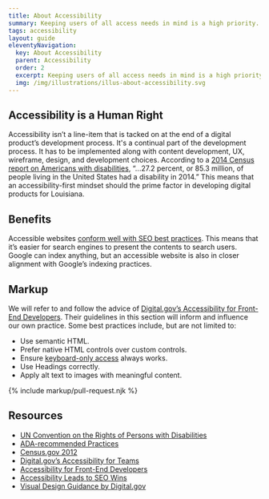 ```yaml
---
title: About Accessibility
summary: Keeping users of all access needs in mind is a high priority.
tags: accessibility
layout: guide
eleventyNavigation:
  key: About Accessibility
  parent: Accessibility
  order: 2
  excerpt: Keeping users of all access needs in mind is a high priority.
  img: /img/illustrations/illus-about-accessibility.svg
---
```


## Accessibility is a Human Right

Accessibility isn’t a line-item that is tacked on at the end of a digital product’s development process. It's a continual part of the development process. It has to be implemented along with content development, UX, wireframe, design, and development choices. According to a <a href="https://www.census.gov/content/dam/Census/library/publications/2018/demo/p70-152.pdf" target="_blank">2014 Census report on Americans with disabilities</a>, “...27.2 percent, or 85.3 million, of people living in the United States had a disability in 2014.” This means that an accessibility-first mindset should the prime factor in developing digital products for Louisiana.

## Benefits

Accessible websites <a href="https://alistapart.com/article/accessibilityseo" target="_blank">conform well with SEO best practices</a>. This means that it’s easier for search engines to present the contents to search users. Google can index anything, but an accessible website is also in closer alignment with Google’s indexing practices.

## Markup

We will refer to and follow the advice of <a href="https://accessibility.digital.gov/front-end/getting-started/" target="_blank">Digital.gov’s Accessibility for Front-End Developers</a>. Their guidelines in this section will inform and influence our own practice. Some best practices include, but are not limited to:

- Use semantic HTML.
- Prefer native HTML controls over custom controls.
- Ensure [keyboard-only access](/accessibility/keyboard/) always works.
- Use Headings correctly.
- Apply alt text to images with meaningful content.

{% include markup/pull-request.njk %}

## Resources

- <a href="https://www.un.org/development/desa/disabilities/convention-on-the-rights-of-persons-with-disabilities.html" target="_blank">UN Convention on the Rights of Persons with Disabilities</a>
- <a href="http://www.ada.gov/pcatoolkit/chap5chklist.htm" target="_blank">ADA-recommended Practices </a>
- <a href="https://www.census.gov/newsroom/releases/archives/miscellaneous/cb12-134.html" target="_blank">Census.gov 2012 </a>
- <a href="https://accessibility.digital.gov/" target="_blank">Digital.gov’s Accessibility for Teams </a>
- <a href="https://accessibility.digital.gov/front-end/getting-started/" target="_blank">Accessibility for Front-End Developers </a>
- <a href="https://alistapart.com/article/accessibilityseo" target="_blank">Accessibility Leads to SEO Wins </a>
- <a href="https://accessibility.digital.gov/visual-design/getting-started/" target="_blank">Visual Design Guidance by Digital.gov </a>

